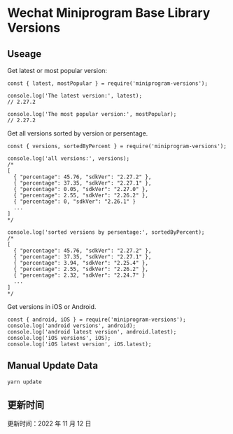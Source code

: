 
# Wechat Miniprogram Base Library Versions

## Useage

Get latest or most popular version:

```;
const { latest, mostPopular } = require('miniprogram-versions');

console.log('The latest version:', latest);
// 2.27.2

console.log('The most popular version:', mostPopular);
// 2.27.2

```

Get all versions sorted by version or persentage.

```
const { versions, sortedByPercent } = require('miniprogram-versions');

console.log('all versions:', versions);
/*
[
  { "percentage": 45.76, "sdkVer": "2.27.2" },
  { "percentage": 37.35, "sdkVer": "2.27.1" },
  { "percentage": 0.05, "sdkVer": "2.27.0" },
  { "percentage": 2.55, "sdkVer": "2.26.2" },
  { "percentage": 0, "sdkVer": "2.26.1" }
  ...
]
*/

console.log('sorted versions by persentage:', sortedByPercent);
/*
[
  { "percentage": 45.76, "sdkVer": "2.27.2" },
  { "percentage": 37.35, "sdkVer": "2.27.1" },
  { "percentage": 3.94, "sdkVer": "2.25.4" },
  { "percentage": 2.55, "sdkVer": "2.26.2" },
  { "percentage": 2.32, "sdkVer": "2.24.7" }
  ...
]
*/
```

Get versions in iOS or Android.

```
const { android, iOS } = require('miniprogram-versions');
console.log('android versions', android);
console.log('android latest version', android.latest);
console.log('iOS versions', iOS);
console.log('iOS latest version', iOS.latest);
```

## Manual Update Data

```
yarn update
```

## 更新时间

更新时间：2022 年 11 月 12 日
